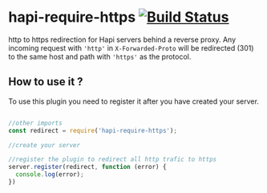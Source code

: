 hapi-require-https [![Build Status](https://travis-ci.org/bendrucker/hapi-require-https.svg?branch=master)](https://travis-ci.org/bendrucker/hapi-require-https)
==================

http to https redirection for Hapi servers behind a reverse proxy. Any incoming request with `'http'` in `X-Forwarded-Proto` will be redirected (301) to the same host and path with `'https'` as the protocol. 

## How to use it ?

To use this plugin you need to register it after you have created your server.

```javascript

//other imports
const redirect = require('hapi-require-https');

//create your server

//register the plugin to redirect all http trafic to https
server.register(redirect, function (error) {
  console.log(error);
})

```
